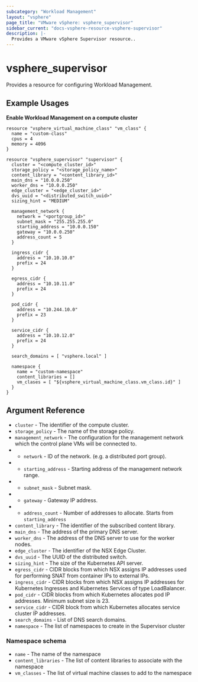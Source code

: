 ```yaml
---
subcategory: "Workload Management"
layout: "vsphere"
page_title: "VMware vSphere: vsphere_supervisor"
sidebar_current: "docs-vsphere-resource-vsphere-supervisor"
description: |-
  Provides a VMware vSphere Supervisor resource..
---
```


# vsphere\_supervisor

Provides a resource for configuring Workload Management.

## Example Usages

**Enable Workload Management on a compute cluster**

```hcl
resource "vsphere_virtual_machine_class" "vm_class" {
  name = "custom-class"
  cpus = 4
  memory = 4096
}

resource "vsphere_supervisor" "supervisor" {
  cluster = "<compute_cluster_id>"
  storage_policy = "<storage_policy_name>"
  content_library = "<content_library_id>"
  main_dns = "10.0.0.250"
  worker_dns = "10.0.0.250"
  edge_cluster = "<edge_cluster_id>"
  dvs_uuid = "<distributed_switch_uuid>"
  sizing_hint = "MEDIUM"

  management_network {
    network = "<portgroup_id>"
    subnet_mask = "255.255.255.0"
    starting_address = "10.0.0.150"
    gateway = "10.0.0.250"
    address_count = 5
  }

  ingress_cidr {
    address = "10.10.10.0"
    prefix = 24
  }

  egress_cidr {
    address = "10.10.11.0"
    prefix = 24
  }

  pod_cidr {
    address = "10.244.10.0"
    prefix = 23
  }

  service_cidr {
    address = "10.10.12.0"
    prefix = 24
  }

  search_domains = [ "vsphere.local" ]

  namespace {
    name = "custom-namespace"
    content_libraries = []
    vm_clases = [ "${vsphere_virtual_machine_class.vm_class.id}" ]
  }
}
```

## Argument Reference

* `cluster` - The identifier of the compute cluster.
* `storage_policy` - The name of the storage policy.
* `management_network` - The configuration for the management network which the control plane VMs will be connected to.
* * `network` - ID of the network. (e.g. a distributed port group).
* * `starting_address` - Starting address of the management network range.
* * `subnet_mask` - Subnet mask.
* * `gateway` - Gateway IP address.
* * `address_count` - Number of addresses to allocate. Starts from `starting_address`
* `content_library` - The identifier of the subscribed content library.
* `main_dns` - The address of the primary DNS server.
* `worker_dns` - The address of the DNS server to use for the worker nodes.
* `edge_cluster` - The identifier of the NSX Edge Cluster.
* `dvs_uuid` - The UUID of the distributed switch.
* `sizing_hint` - The size of the Kubernetes API server.
* `egress_cidr` - CIDR blocks from which NSX assigns IP addresses used for performing SNAT from container IPs to external IPs.
* `ingress_cidr` - CIDR blocks from which NSX assigns IP addresses for Kubernetes Ingresses and Kubernetes Services of type LoadBalancer.
* `pod_cidr` - CIDR blocks from which Kubernetes allocates pod IP addresses. Minimum subnet size is 23.
* `service_cidr` - CIDR block from which Kubernetes allocates service cluster IP addresses.
* `search_domains` - List of DNS search domains.
* `namespace` - The list of namespaces to create in the Supervisor cluster

### Namespace schema

* `name` - The name of the namespace
* `content_libraries` - The list of content libraries to associate with the namespace
* `vm_classes` - The list of virtual machine classes to add to the namespace
